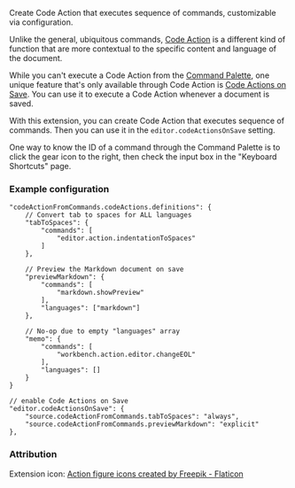 Create Code Action that executes sequence of commands, customizable via configuration.

Unlike the general, ubiquitous commands, [Code Action](https://code.visualstudio.com/docs/editor/refactoring) is a different kind of function that are more contextual to the specific content and language of the document.

While you can't execute a Code Action from the [Command Palette](https://code.visualstudio.com/api/ux-guidelines/command-palette), one unique feature that's only available through Code Action is [Code Actions on Save](https://code.visualstudio.com/docs/typescript/typescript-refactoring#_code-actions-on-save). You can use it to execute a Code Action whenever a document is saved.

With this extension, you can create Code Action that executes sequence of commands. Then you can use it in the `editor.codeActionsOnSave` setting.

One way to know the ID of a command through the Command Palette is to click the gear icon to the right, then check the input box in the "Keyboard Shortcuts" page.

### Example configuration

```jsonc
"codeActionFromCommands.codeActions.definitions": {
    // Convert tab to spaces for ALL languages
    "tabToSpaces": {
        "commands": [
            "editor.action.indentationToSpaces"
        ]
    },

    // Preview the Markdown document on save
    "previewMarkdown": {
        "commands": [
            "markdown.showPreview"
        ],
        "languages": ["markdown"]
    },

    // No-op due to empty "languages" array
    "memo": {
        "commands": [
            "workbench.action.editor.changeEOL"
        ],
        "languages": []
    }
}

// enable Code Actions on Save
"editor.codeActionsOnSave": {
    "source.codeActionFromCommands.tabToSpaces": "always",
    "source.codeActionFromCommands.previewMarkdown": "explicit"
},
```

### Attribution

Extension icon: [Action figure icons created by Freepik - Flaticon](https://www.flaticon.com/free-icons/action-figure)
